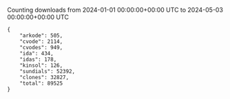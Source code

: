 
Counting downloads from 2024-01-01 00:00:00+00:00 UTC to 2024-05-03 00:00:00+00:00 UTC

```
{
    "arkode": 505,
    "cvode": 2114,
    "cvodes": 949,
    "ida": 434,
    "idas": 178,
    "kinsol": 126,
    "sundials": 52392,
    "clones": 32827,
    "total": 89525
}
```
